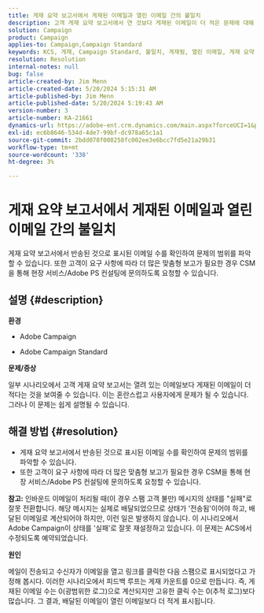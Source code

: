 ```yaml
---
title: 게재 요약 보고서에서 게재된 이메일과 열린 이메일 간의 불일치
description: 고객 게재 요약 보고서에서 연 것보다 게재된 이메일이 더 적은 문제에 대해 알아봅니다.
solution: Campaign
product: Campaign
applies-to: Campaign,Campaign Standard
keywords: KCS, 게재, Campaign Standard, 불일치, 게재됨, 열린 이메일, 게재 요약 보고서, FAQ
resolution: Resolution
internal-notes: null
bug: false
article-created-by: Jim Menn
article-created-date: 5/20/2024 5:15:31 AM
article-published-by: Jim Menn
article-published-date: 5/20/2024 5:19:43 AM
version-number: 3
article-number: KA-21661
dynamics-url: https://adobe-ent.crm.dynamics.com/main.aspx?forceUCI=1&pagetype=entityrecord&etn=knowledgearticle&id=a68f5df4-6716-ef11-9f8a-6045bd006268
exl-id: ec6b8646-534d-4de7-99bf-dc978a65c1a1
source-git-commit: 2bdd078f008258fc002ee3e6bcc7fd5e21a29b31
workflow-type: tm+mt
source-wordcount: '338'
ht-degree: 3%

---
```


# 게재 요약 보고서에서 게재된 이메일과 열린 이메일 간의 불일치


게재 요약 보고서에서 반송된 것으로 표시된 이메일 수를 확인하여 문제의 범위를 파악할 수 있습니다. 또한 고객이 요구 사항에 따라 더 많은 맞춤형 보고가 필요한 경우 CSM을 통해 현장 서비스/Adobe PS 컨설팅에 문의하도록 요청할 수 있습니다.

## 설명 {#description}


<b>환경</b>

- Adobe Campaign

- Adobe Campaign Standard

<b>문제/증상</b>

일부 시나리오에서 고객 게재 요약 보고서는 열려 있는 이메일보다 게재된 이메일이 더 적다는 것을 보여줄 수 있습니다. 이는 혼란스럽고 사용자에게 문제가 될 수 있습니다. 그러나 이 문제는 쉽게 설명될 수 있습니다.


## 해결 방법 {#resolution}


- 게재 요약 보고서에서 반송된 것으로 표시된 이메일 수를 확인하여 문제의 범위를 파악할 수 있습니다.
- 또한 고객이 요구 사항에 따라 더 많은 맞춤형 보고가 필요한 경우 CSM을 통해 현장 서비스/Adobe PS 컨설팅에 문의하도록 요청할 수 있습니다.


<b>참고:</b> 인바운드 이메일이 처리될 때(이 경우 스팸 고객 불만) 메시지의 상태를 &quot;실패&quot;로 잘못 전환합니다. 해당 메시지는 실제로 배달되었으므로 상태가 &#39;전송됨&#39;이어야 하고, 배달된 이메일로 계산되어야 하지만, 이런 일은 발생하지 않습니다. 이 시나리오에서 Adobe Campaign이 상태를 &#39;실패&#39;로 잘못 재설정하고 있습니다. 이 문제는 ACS에서 수정되도록 예약되었습니다.

<b>원인</b>

메일이 전송되고 수신자가 이메일을 열고 링크를 클릭한 다음 스팸으로 표시되었다고 가정해 봅시다. 이러한 시나리오에서 피드백 루프는 게재 카운트를 0으로 만듭니다. 즉, 게재된 이메일 수는 0(광범위한 로그)으로 계산되지만 고유한 클릭 수는 0(추적 로그)보다 많습니다. 그 결과, 배달된 이메일이 열린 이메일보다 더 적게 표시됩니다.

